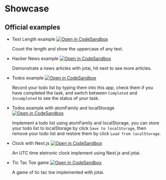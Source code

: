 # Showcase

## Official examples

- Text Length example [![Open in CodeSandbox](https://img.shields.io/badge/Open%20in-CodeSandbox-blue?style=flat-square&logo=codesandbox)](https://githubbox.com/pmndrs/jotai/tree/master/examples/text_length)

  Count the length and show the uppercase of any text.

- Hacker News example [![Open in CodeSandbox](https://img.shields.io/badge/Open%20in-CodeSandbox-blue?style=flat-square&logo=codesandbox)](https://githubbox.com/pmndrs/jotai/tree/master/examples/hacker_news)

  Demonstrate a news articles with jotai, hit next to see more articles.

- Todos example [![Open in CodeSandbox](https://img.shields.io/badge/Open%20in-CodeSandbox-blue?style=flat-square&logo=codesandbox)](https://githubbox.com/pmndrs/jotai/tree/master/examples/todos)

  Record your todo list by typing them into this app, check them if you have completed the task, and switch between `Completed` and `Incompleted` to see the status of your task.

- Todos example with atomFamily and localStorage [![Open in CodeSandbox](https://img.shields.io/badge/Open%20in-CodeSandbox-blue?style=flat-square&logo=codesandbox)](https://githubbox.com/pmndrs/jotai/tree/master/examples/todos_with_atomFamily)

  Implement a todo list using atomFamily and localStorage, you can store your todo list to localStorage by click `Save to localStorage`, then remove your todo list and restore them by click `Load from localStorage`.

- Clock with Next.js [![Open in CodeSandbox](https://img.shields.io/badge/Open%20in-CodeSandbox-blue?style=flat-square&logo=codesandbox)](https://codesandbox.io/s/nextjs-with-jotai-5ylrj)

  An UTC time eletronic clock implement using Next.js and jotai.

- Tic Tac Toe game [![Open in CodeSandbox](https://img.shields.io/badge/Open%20in-CodeSandbox-blue?style=flat-square&logo=codesandbox)](https://codesandbox.io/s/jotai-tic-tac-6cg3h)

  A game of tic tac toe implemented with jotai.
